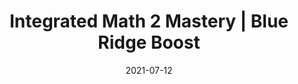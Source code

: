 ---
date: "2021-07-12"
draft: false
title: "Integrated Math 2 Mastery | Blue Ridge Boost"
page_title: "Integrated Math 2"
page_subtitle: "Extra Practice"
description: "This class is perfect for students who want to strengthen their understanding of classroom concepts through additional practice with engaging grade-level problems."
summary: "This class is perfect for students who want to strengthen their understanding of classroom concepts through additional practice with engaging grade-level problems."
section: "classes"

day_tags: ["Saturday"]
grade_tags: ["8th", "9th", "10th"]
subject_tags: ["Math"]

product_id: "Integrated-Math-2-Mastery"

payment:
  - name: "Monthly Subscription"
    price: "155"

difficulty: "Foundation Forgers"

start_date: ""
end_date: "2025-06-02"
start_time: "4:00"
end_time: "5:00"
---